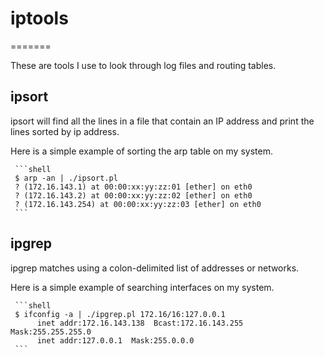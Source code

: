 # iptools
=======

These are tools I use to look through log files and routing tables.

## ipsort 
ipsort will find all the lines in a file that contain an IP address and
print the lines sorted by ip address.

Here is a simple example of sorting the arp table on my system.

     ```shell
     $ arp -an | ./ipsort.pl
     ? (172.16.143.1) at 00:00:xx:yy:zz:01 [ether] on eth0
     ? (172.16.143.2) at 00:00:xx:yy:zz:02 [ether] on eth0
     ? (172.16.143.254) at 00:00:xx:yy:zz:03 [ether] on eth0
     ```
     
## ipgrep
ipgrep matches using a colon-delimited list of addresses or networks.  

Here is a simple example of searching interfaces on my system.

     ```shell
     $ ifconfig -a | ./ipgrep.pl 172.16/16:127.0.0.1
          inet addr:172.16.143.138  Bcast:172.16.143.255  Mask:255.255.255.0
          inet addr:127.0.0.1  Mask:255.0.0.0
     ```